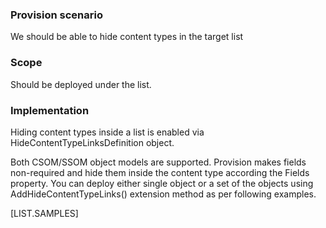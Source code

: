 

### Provision scenario
We should be able to hide content types in the target list

### Scope
Should be deployed under the list.

### Implementation
Hiding content types inside a list is enabled via HideContentTypeLinksDefinition object.

Both CSOM/SSOM object models are supported. 
Provision makes fields non-required and hide them inside the content type according the Fields property. 
You can deploy either single object or a set of the objects using AddHideContentTypeLinks() extension method as per following examples.

[LIST.SAMPLES]